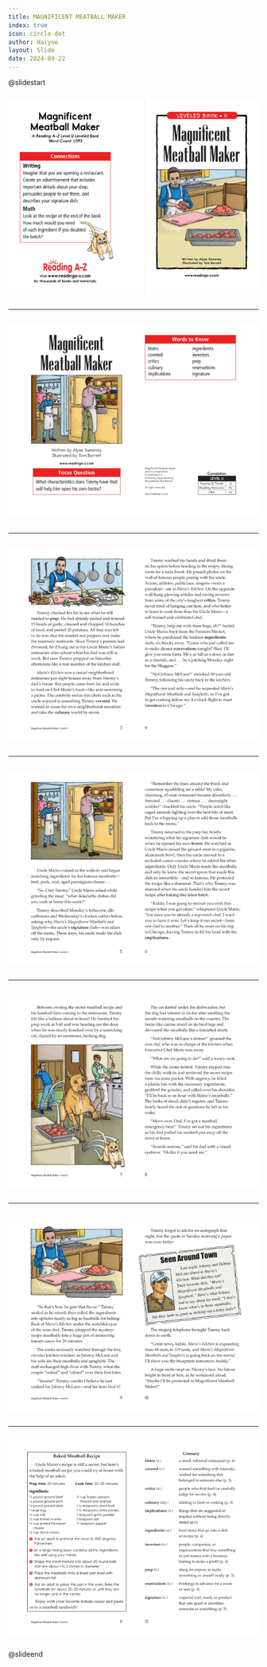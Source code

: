 ```yaml
---
title: MAGNIFICENT MEATBALL MAKER
index: true
icon: circle-dot
author: Haiyue
layout: Slide
date: 2024-09-22
---
```

 
@slidestart

<div style="display:flex">
<div style="flex:1">

![](https://raw.githubusercontent.com/yclord/reading/refs/heads/master/english/Level-U/MAGNIFICENT%20MEATBALL%20MAKER/001.webp)
</div>
<div style="flex:1">

![](https://raw.githubusercontent.com/yclord/reading/refs/heads/master/english/Level-U/MAGNIFICENT%20MEATBALL%20MAKER/002.webp)
</div>
</div>

---

<div style="display:flex">
<div style="flex:1">

![](https://raw.githubusercontent.com/yclord/reading/refs/heads/master/english/Level-U/MAGNIFICENT%20MEATBALL%20MAKER/003.webp)
</div>
<div style="flex:1">

![](https://raw.githubusercontent.com/yclord/reading/refs/heads/master/english/Level-U/MAGNIFICENT%20MEATBALL%20MAKER/004.webp)
</div>
</div>

---

<div style="display:flex">
<div style="flex:1">

![](https://raw.githubusercontent.com/yclord/reading/refs/heads/master/english/Level-U/MAGNIFICENT%20MEATBALL%20MAKER/005.webp)
</div>
<div style="flex:1">

![](https://raw.githubusercontent.com/yclord/reading/refs/heads/master/english/Level-U/MAGNIFICENT%20MEATBALL%20MAKER/006.webp)
</div>
</div>

---

<div style="display:flex">
<div style="flex:1">

![](https://raw.githubusercontent.com/yclord/reading/refs/heads/master/english/Level-U/MAGNIFICENT%20MEATBALL%20MAKER/007.webp)
</div>
<div style="flex:1">

![](https://raw.githubusercontent.com/yclord/reading/refs/heads/master/english/Level-U/MAGNIFICENT%20MEATBALL%20MAKER/008.webp)
</div>
</div>

---

<div style="display:flex">
<div style="flex:1">

![](https://raw.githubusercontent.com/yclord/reading/refs/heads/master/english/Level-U/MAGNIFICENT%20MEATBALL%20MAKER/009.webp)
</div>
<div style="flex:1">

![](https://raw.githubusercontent.com/yclord/reading/refs/heads/master/english/Level-U/MAGNIFICENT%20MEATBALL%20MAKER/010.webp)
</div>
</div>

---

<div style="display:flex">
<div style="flex:1">

![](https://raw.githubusercontent.com/yclord/reading/refs/heads/master/english/Level-U/MAGNIFICENT%20MEATBALL%20MAKER/011.webp)
</div>
<div style="flex:1">

![](https://raw.githubusercontent.com/yclord/reading/refs/heads/master/english/Level-U/MAGNIFICENT%20MEATBALL%20MAKER/012.webp)
</div>
</div>

---

<div style="display:flex">
<div style="flex:1">

![](https://raw.githubusercontent.com/yclord/reading/refs/heads/master/english/Level-U/MAGNIFICENT%20MEATBALL%20MAKER/013.webp)
</div>
<div style="flex:1">

![](https://raw.githubusercontent.com/yclord/reading/refs/heads/master/english/Level-U/MAGNIFICENT%20MEATBALL%20MAKER/014.webp)
</div>
</div>

@slideend